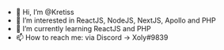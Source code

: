 - 👋 Hi, I’m @Kretiss
- 👀 I’m interested in ReactJS, NodeJS, NextJS, Apollo and PHP
- 🌱 I’m currently learning ReactJS and PHP
- 📫 How to reach me: via Discord -> Xoly#9839

<!---
- 💞️ I’m looking to collaborate on ReactJS repo
--->

<!---
Kretiss/Kretiss is a ✨ special ✨ repository because its `README.md` (this file) appears on your GitHub profile.
You can click the Preview link to take a look at your changes.
--->
